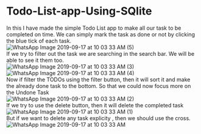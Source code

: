 # Todo-List-app-Using-SQlite
In this I have made the simple Todo List app to make all our task to be completed on time. We can simply mark the task as done or not by clicking the blue tick of each task.
</br>
![WhatsApp Image 2019-09-17 at 10 03 33 AM (5)](https://user-images.githubusercontent.com/43893611/65011978-26dba880-d933-11e9-8891-e20afae2f472.jpeg)
</br>
If we try to filter out the task we are searching in the search bar. We will be able to see it them too.
</br>
![WhatsApp Image 2019-09-17 at 10 03 33 AM (3)](https://user-images.githubusercontent.com/43893611/65011966-22af8b00-d933-11e9-9335-8c36f9c58ba1.jpeg)
![WhatsApp Image 2019-09-17 at 10 03 33 AM (4)](https://user-images.githubusercontent.com/43893611/65011975-2511e500-d933-11e9-9315-a86a7bcfc859.jpeg)
</br>
Now if filter the TODOs using the filter button, then it will sort it and make the already done task to the bottom. So that we could now focus more on the Undone Task
</br>
![WhatsApp Image 2019-09-17 at 10 03 33 AM (2)](https://user-images.githubusercontent.com/43893611/65011964-20e5c780-d933-11e9-84d1-cbc909e79b51.jpeg)
</br>
If we try to use the delete button, then it will delete the completed task
<br>
![WhatsApp Image 2019-09-17 at 10 03 33 AM (1)](https://user-images.githubusercontent.com/43893611/65011959-1f1c0400-d933-11e9-8644-c3260b3b945c.jpeg)
</br>
But if we want to delete any task explicity , then we should use the cross.
</br>
![WhatsApp Image 2019-09-17 at 10 03 33 AM](https://user-images.githubusercontent.com/43893611/65011980-293e0280-d933-11e9-8559-41124b6ea625.jpeg)






